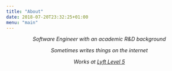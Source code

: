 ```yaml
---
title: "About"
date: 2018-07-20T23:32:25+01:00
menu: "main"
---
```

<!-- featured_image: '/images/gohugo-default-sample-hero-image.jpg' -->

<center>

_Software Engineer with an academic R&D background_

_Sometimes writes things on the internet_

_Works at [Lyft Level 5](https://www.lyft.com/self-driving-vehicles/engineers)_
</center>
